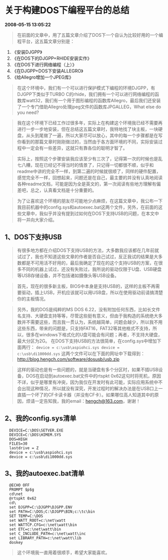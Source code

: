 # 关于构建DOS下编程平台的总结  
**2008-05-15 13:05:22**

> 在前面的文章中，用了五篇文章介绍了DOS下一个自认为比较好用的一个编程平台，这五篇文章分别是：
  1. 《安装DJGPP》
  2. 《在DOS下的DJGPP+RHIDE安装实作》
  3. 《在DOS下进行网络编程（上）》
  4. 《在DJGPP+DOS下安装ALLEGRO》
  5. 《给Allegro增加一个JPEG库》

> 在这个环境中，我们有一个可以进行保护模式下编程的环境DJGPP，有DJGPP下类似于TURBO C的rhide，我们拥有一个可以进行网络编程的函数库watt32，我们有一个用于图形编程的函数库Allegro，最后我们还安装了一个专门借助Allegro处理jpeg文件的函数库JPGALLEG，What else do you need?

> 我在这个环境下已经工作过很多年，实际上在构建这个环境我已经不需要再进行一步一步地安装，但在总结这五篇文章时，我特地找了块主板，一块硬盘，从头到尾做了一遍，所以大家尽可以放心，其中的每一个步骤都是在写你看到的那篇文章时刚刚做过的，当然由于各方面环境的不同，实际安装过程中一定会有一些差异，这就只有靠各位的聪明才智了。

> 实际上，按照这个步骤安装我应该至少有三次了，记得第一次的时候也是乱七八糟，现在已经记不得当时的情景了，只记得一切都很不顺，似乎和readme中讲的完全不一样，到第二遍的时候就很顺了，同样的硬件配置，感觉完全不一样，回想起来，问题还是在自己，最主要的并没有认真地阅读各种readme文档，可能是因为全是英文的，第一次阅读有些地方理解有偏差吧，总之，认真看文档是十分重要的。

>为了让喜欢这个环境的朋友尽可能地少点麻烦，在这篇文章中，我公布一下我目前机器中的config.sys和autoexec.bat这两个文件，另外，在前面的这些文章中，我似乎并没有提到过如何在DOS下支持USB的问题，在本文中将一并向大家介绍。

## 1、DOS下支持USB
  > 有很多地方都在介绍DOS下支持USB的方法，大多数我应该都在几年前就试过了，我也不知道这些文章的作者是否自己试过，反正我试的结果是大多数都是不可用活不好用的，最后我确定了现在的这个支持USB的方案，在很多不同的机器上试过，还没有失败过，我所说的驱动仅限于U盘、USB硬盘等USB存储设备，并不包括诸如摄像头等USB设备。

  > 首先，现在的很多新主板，BIOS中本身是支持USB的，这样的主板不再需要驱动，插上USB，开机应该就可以用USB盘，所以在使用驱动前请搞清楚你的主板情况。

  > 另外，我的DOS是纯粹的MS DOS 6.22，没有附加任何东西，比如长文件名支持、大硬盘支持等等，尽管这些挺有意义，但由于我构造的系统绝大多数并不需要这些，而且我一贯认为，系统越简单，问题会越少，所以我不用这些东西，带来的问题是，只支持FAT16，FAT32等其他格式不支持，所以，很多在windows下格式化的U盘可能会有问题；再者，不支持大硬盘，最大分区为2G。
  > 在DOS下支持USB的方法很简单，在config.sys中增加下面两行：
    ```
    device = c:\usb\aspiohci.sys
    device = c:\usb\di1000dd.sys
    ```
  > 这两个文件可以在下面的网址中下载得到：http://blog.hengch.com/software/dosusb/usb.zip

  >这样的驱动也是有一些问题的，就是当硬盘有多个分区时，如果不插USB设备，DOS在启动到autoexec.bat文件中的rtspkt 0x62这句时将死机，原因不详，似乎是哪里有冲突，因为我仅在开发时有此可能，实际应用系统中不会出现这种情况，所以就没有深究，开发过程时的解决办法是在USB口上一直插一个坏了的CF卡读卡器（并没有CF卡）。如果哪位高人知道其中的原因，烦请一定告知我，我的email：hengch@163.com，谢谢！

## 2、我的config.sys清单
  ```
    DEVICE=C:\DOS\SETVER.EXE
    DEVICE=C:\DOS\HIMEM.SYS
    DOS=HIGH
    FILES=30
    lastdrive = Z
    device = c:\usb\aspiohci.sys
    device = c:\usb\di1000dd.sys
  ```

## 3、我的autoexec.bat清单
  ```
    @ECHO OFF
    PROMPT $p$g
    cd\net
    @rtspkt 0x62
    cd\
    set DJGPP=C:\DJGPP\DJGPP.ENV
    set PATH=C:\DOS;C:\DJGPP\BIN;c:\tc\bin
    SET TEMP=C:\DOS
    set WATT_ROOT=c:\net\watt
    set WATTCP.CFG=c:\net\watt\bin
    set ETC=c:\net\watt\bin
    set C_INCLUDE_PATH=c:\net\watt\inc
    set LIBRARY_PATH=c:\net\watt\lib
    doskey
  ```

> 这个环境我一直用着很顺手，希望大家能喜欢。